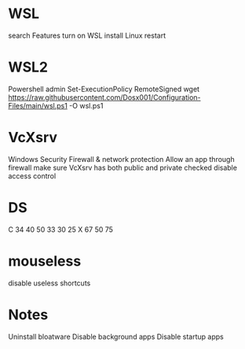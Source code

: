 # WSL
search Features
turn on WSL
install Linux
restart

# WSL2
Powershell admin
Set-ExecutionPolicy RemoteSigned
wget https://raw.githubusercontent.com/Dosx001/Configuration-Files/main/wsl.ps1 -O wsl.ps1

# VcXsrv
Windows Security
Firewall & network protection
Allow an app through firewall
make sure VcXsrv has both public and private checked
disable access control

# DS
C 34 40 50
  33 30 25
X 67
  50 75

# mouseless
disable useless shortcuts

# Notes
Uninstall bloatware
Disable background apps
Disable startup apps
